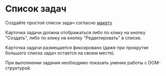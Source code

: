 # Список задач

Создайте простой список задач согласно [макету](https://xd.adobe.com/spec/450c0967-37c0-4ff6-6b4d-b6a4973dfdfa-333d/)

Карточка задачи должна отображаться либо по клику на кнопку "Создать", либо по клику на кнопку "Редактировать" в списке.

Карточка задачи размещается фиксировано (даже при прокрутке большого списка задач остается на своем месте).

При выполнении задания необходимо показать умение работы с DOM-структурой.
